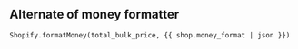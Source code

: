 ## Alternate of money formatter

```
Shopify.formatMoney(total_bulk_price, {{ shop.money_format | json }})

```
